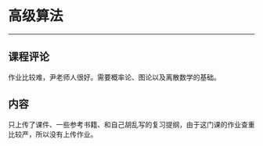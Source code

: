 # 高级算法
---
## 课程评论
作业比较难，尹老师人很好。需要概率论、图论以及离散数学的基础。

## 内容
只上传了课件、一些参考书籍、和自己胡乱写的复习提纲，由于这门课的作业查重比较严，所以没有上传作业。